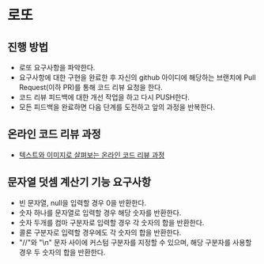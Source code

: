 # 로또
## 진행 방법
* 로또 요구사항을 파악한다.
* 요구사항에 대한 구현을 완료한 후 자신의 github 아이디에 해당하는 브랜치에 Pull Request(이하 PR)를 통해 코드 리뷰 요청을 한다.
* 코드 리뷰 피드백에 대한 개선 작업을 하고 다시 PUSH한다.
* 모든 피드백을 완료하면 다음 단계를 도전하고 앞의 과정을 반복한다.

## 온라인 코드 리뷰 과정
* [텍스트와 이미지로 살펴보는 온라인 코드 리뷰 과정](https://github.com/next-step/nextstep-docs/tree/master/codereview)

## 문자열 덧셈 계산기 기능 요구사항
* 빈 문자열, null을 입력할 경우 0을 반환한다.
* 숫자 하나를 문자열로 입력할 경우 해당 숫자를 반환한다.
* 숫자 두개를 컴마 구분자로 입력할 경우 각 숫자의 합을 반환한다.
* 콜론 구분자로 입력할 경우에도 각 숫자의 합을 반환한다.
* "//"와 "\n" 문자 사이에 커스텀 구분자를 지정할 수 있으며, 해당 구분자를 사용할 경우 두 숫자의 합을 반환한다.